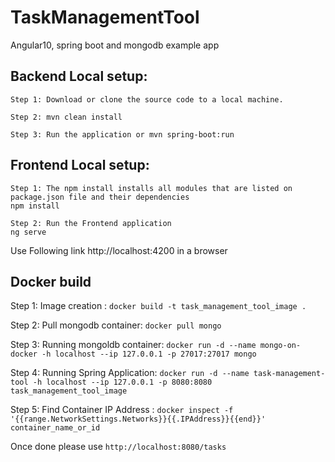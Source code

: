 # TaskManagementTool
Angular10, spring boot and mongodb example app


<h2>Backend Local setup:</h2>

```
Step 1: Download or clone the source code to a local machine.

Step 2: mvn clean install

Step 3: Run the application or mvn spring-boot:run
```


<h2>Frontend Local setup:</h2>

```
Step 1: The npm install installs all modules that are listed on package.json file and their dependencies
npm install

Step 2: Run the Frontend application 
ng serve
```

Use Following link http://localhost:4200 in a browser

<h2>Docker build</h2>

Step 1: Image creation : `docker build -t task_management_tool_image .`

Step 2: Pull mongodb container: `docker pull mongo`

Step 3: Running mongoldb container: `docker run -d --name mongo-on-docker -h localhost --ip 127.0.0.1 -p 27017:27017 mongo`

Step 4: Running Spring Application: `docker run -d --name task-management-tool -h localhost --ip 127.0.0.1 -p 8080:8080 task_management_tool_image`

Step 5: Find Container IP Address : `docker inspect -f '{{range.NetworkSettings.Networks}}{{.IPAddress}}{{end}}' container_name_or_id`

Once done please use `http://localhost:8080/tasks`
